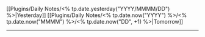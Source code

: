 [[Plugins/Daily Notes/<% tp.date.yesterday("YYYY/MMMM/DD") %>|Yesterday]] [[Plugins/Daily Notes/<% tp.date.now("YYYY") %>/<% tp.date.now("MMMM") %>/<% tp.date.now("DD", +1) %>|Tomorrow]]

---

